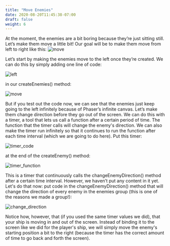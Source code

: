 ```yaml
---
title: "Move Enemies"
date: 2020-08-20T11:45:38-07:00
draft: false
weight: 6
---
```


At the moment, the enemies are a bit boring because they’re just sitting still. Let’s make them move a little bit! Our goal will be to make them move from left to right like this:
![move](../media/6/enemy-move.gif)

Let’s start by making the enemies move to the left once they’re created. We can do this by simply adding one line of code: 

![left](../media/6/enemy-left.PNG)

in our createEnemies() method:

![move](../media/6/move_enemies.png)

But if you test out the code now, we can see that the enemies just keep going to the left infinitely because of Phaser’s infinite canvas. Let’s make them change direction before they go out of the screen. We can do this with a timer, a tool that lets us call a function after a certain period of time. The function that the timer calls will change the enemy's direction. We can also make the timer run infinitely so that it continues to run the function after each time interval (which we are going to do here). Put this timer:

![timer_code](../media/6/enemy-timer.PNG)

at the end of the createEnemy() method:

![timer_function](../media/6/timer_function.png)

This is a timer that continuously calls the changeEnemyDirection() method after a certain time interval. However, we haven’t put any content in it yet. Let's do that now: put code in the changeEnemyDirection() method that will change the direction of every enemy in the enemies group (this is one of the reasons we made a group!):

![change_direction](../media/6/change_direction.png)

Notice how, however, that (if you used the same timer values we did), that your ship is moving in and out of the screen. Instead of binding it to the screen like we did for the player's ship, we will simply move the enemy's starting position a bit to the right (because the timer has the correct amount of time to go back and forth the screen).
